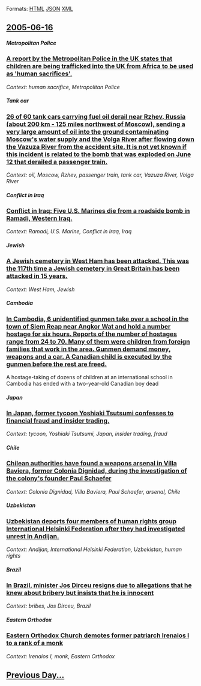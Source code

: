 
Formats: [HTML](2005/06/16/index.html)  [JSON](2005/06/16/index.json)  [XML](2005/06/16/index.xml)  

## [2005-06-16](/news/2005/06/16/index.md)

##### Metropolitan Police
### [ A report by the Metropolitan Police in the UK states that children are being trafficked into the UK from Africa to be used as 'human sacrifices'. ](/news/2005/06/16/a-report-by-the-metropolitan-police-in-the-uk-states-that-children-are-being-trafficked-into-the-uk-from-africa-to-be-used-as-human-sacrif.md)
_Context: human sacrifice, Metropolitan Police_

##### Tank car
### [ 26 of 60 tank cars carrying fuel oil derail near Rzhev, Russia (about 200 km - 125 miles northwest of Moscow), sending a very large amount of oil into the ground contaminating Moscow's water supply and the Volga River after flowing down the Vazuza River from the accident site. It is not yet known if this incident is related to the bomb that was exploded on June 12 that derailed a passenger train. ](/news/2005/06/16/26-of-60-tank-cars-carrying-fuel-oil-derail-near-rzhev-russia-about-200-km-125-miles-northwest-of-moscow-sending-a-very-large-amount.md)
_Context: oil, Moscow, Rzhev, passenger train, tank car, Vazuza River, Volga River_

##### Conflict in Iraq
### [ Conflict in Iraq: Five U.S. Marines die from a roadside bomb in Ramadi, Western Iraq. ](/news/2005/06/16/conflict-in-iraq-five-u-s-marines-die-from-a-roadside-bomb-in-ramadi-western-iraq.md)
_Context: Ramadi, U.S. Marine, Conflict in Iraq, Iraq_

##### Jewish
### [ A Jewish cemetery in West Ham has been attacked. This was the 117th time a Jewish cemetery in Great Britain has been attacked in 15 years. ](/news/2005/06/16/a-jewish-cemetery-in-west-ham-has-been-attacked-this-was-the-117th-time-a-jewish-cemetery-in-great-britain-has-been-attacked-in-15-years.md)
_Context: West Ham, Jewish_

##### Cambodia
### [ In Cambodia, 6 unidentified gunmen take over a school in the town of Siem Reap near Angkor Wat and hold a number hostage for six hours. Reports of the number of hostages range from 24 to 70. Many of them were children from foreign families that work in the area. Gunmen demand money, weapons and a car. A Canadian child is executed by the gunmen before the rest are freed. ](/news/2005/06/16/in-cambodia-6-unidentified-gunmen-take-over-a-school-in-the-town-of-siem-reap-near-angkor-wat-and-hold-a-number-hostage-for-six-hours-rep.md)
A hostage-taking of dozens of children at an international school in Cambodia has ended with a two-year-old Canadian boy dead

##### Japan
### [ In Japan, former tycoon Yoshiaki Tsutsumi confesses to financial fraud and insider trading. ](/news/2005/06/16/in-japan-former-tycoon-yoshiaki-tsutsumi-confesses-to-financial-fraud-and-insider-trading.md)
_Context: tycoon, Yoshiaki Tsutsumi, Japan, insider trading, fraud_

##### Chile
### [ Chilean authorities have found a weapons arsenal in Villa Baviera, former Colonia Dignidad, during the investigation of the colony's founder Paul Schaefer ](/news/2005/06/16/chilean-authorities-have-found-a-weapons-arsenal-in-villa-baviera-former-colonia-dignidad-during-the-investigation-of-the-colony-s-founde.md)
_Context: Colonia Dignidad, Villa Baviera, Paul Schaefer, arsenal, Chile_

##### Uzbekistan
### [ Uzbekistan deports four members of human rights group International Helsinki Federation after they had investigated unrest in Andijan. ](/news/2005/06/16/uzbekistan-deports-four-members-of-human-rights-group-international-helsinki-federation-after-they-had-investigated-unrest-in-andijan.md)
_Context: Andijan, International Helsinki Federation, Uzbekistan, human rights_

##### Brazil
### [ In Brazil, minister Jos Dirceu resigns due to allegations that he knew about bribery but insists that he is innocent ](/news/2005/06/16/in-brazil-minister-jose-dirceu-resigns-due-to-allegations-that-he-knew-about-bribery-but-insists-that-he-is-innocent.md)
_Context: bribes, Jos Dirceu, Brazil_

##### Eastern Orthodox
### [ Eastern Orthodox Church demotes former patriarch Irenaios I to a rank of a monk ](/news/2005/06/16/eastern-orthodox-church-demotes-former-patriarch-irenaios-i-to-a-rank-of-a-monk.md)
_Context: Irenaios I, monk, Eastern Orthodox_

## [Previous Day...](/news/2005/06/15/index.md)

